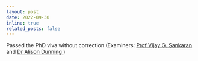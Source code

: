 ```yaml
---
layout: post
date: 2022-09-30
inline: true
related_posts: false
---
```


Passed the PhD viva without correction (Examiners: <a href="https://hsci.harvard.edu/people/vijay-g-sankaran-md-phd"> Prof Vijay G. Sankaran </a> and <a href="https://ccge.medschl.cam.ac.uk/dr-alison-dunning/"> Dr Alison Dunning </a> ) 
